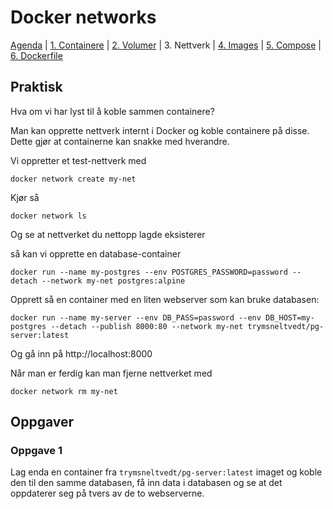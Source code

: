 # Docker networks

[Agenda](/README.md) | [1. Containere](/containers/README.m) | [2. Volumer](/volumes/README.md) | 3. Nettverk | [4. Images](/images/README.md) | [5. Compose](/compose/README.md) | [6. Dockerfile](/dockerfiles/README.md)

## Praktisk

Hva om vi har lyst til å koble sammen containere?

Man kan opprette nettverk internt i Docker og koble containere på disse. Dette gjør at containerne kan snakke med hverandre.

Vi oppretter et test-nettverk med
```
docker network create my-net
```

Kjør så 
```
docker network ls
```
Og se at nettverket du nettopp lagde eksisterer

så kan vi opprette en database-container
```
docker run --name my-postgres --env POSTGRES_PASSWORD=password --detach --network my-net postgres:alpine
```

Opprett så en container med en liten webserver som kan bruke databasen:
```
docker run --name my-server --env DB_PASS=password --env DB_HOST=my-postgres --detach --publish 8000:80 --network my-net trymsneltvedt/pg-server:latest
```

Og gå inn på http://localhost:8000


Når man er ferdig kan man fjerne nettverket med
```
docker network rm my-net
```

## Oppgaver

### Oppgave 1

Lag enda en container fra `trymsneltvedt/pg-server:latest` imaget og koble den til den samme databasen, få inn data i databasen og se at det oppdaterer seg på tvers av de to webserverne.


